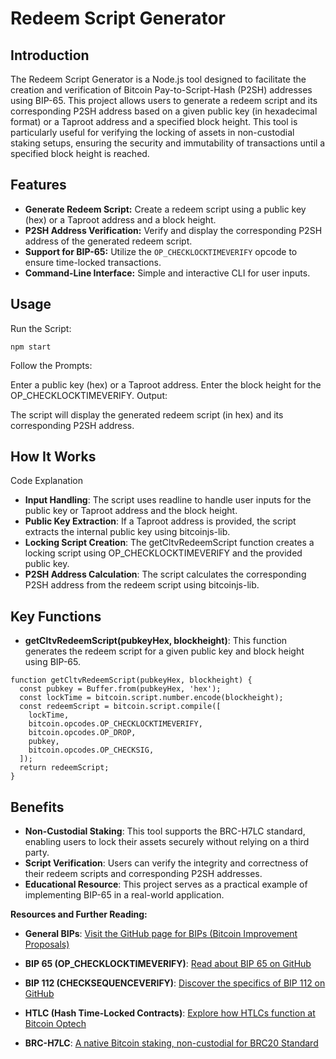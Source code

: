 # Redeem Script Generator

## Introduction

The Redeem Script Generator is a Node.js tool designed to facilitate the creation and verification of Bitcoin Pay-to-Script-Hash (P2SH) addresses using BIP-65. This project allows users to generate a redeem script and its corresponding P2SH address based on a given public key (in hexadecimal format) or a Taproot address and a specified block height. This tool is particularly useful for verifying the locking of assets in non-custodial staking setups, ensuring the security and immutability of transactions until a specified block height is reached.

## Features

- **Generate Redeem Script:** Create a redeem script using a public key (hex) or a Taproot address and a block height.
- **P2SH Address Verification:** Verify and display the corresponding P2SH address of the generated redeem script.
- **Support for BIP-65:** Utilize the `OP_CHECKLOCKTIMEVERIFY` opcode to ensure time-locked transactions.
- **Command-Line Interface:** Simple and interactive CLI for user inputs.

## Usage
Run the Script:

```
npm start
```
Follow the Prompts:

Enter a public key (hex) or a Taproot address.
Enter the block height for the OP_CHECKLOCKTIMEVERIFY.
Output:

The script will display the generated redeem script (in hex) and its corresponding P2SH address.

## How It Works
Code Explanation

- **Input Handling**: The script uses readline to handle user inputs for the public key or Taproot address and the block height.
- **Public Key Extraction**: If a Taproot address is provided, the script extracts the internal public key using bitcoinjs-lib.
- **Locking Script Creation**: The getCltvRedeemScript function creates a locking script using OP_CHECKLOCKTIMEVERIFY and the provided public key.
- **P2SH Address Calculation**: The script calculates the corresponding P2SH address from the redeem script using bitcoinjs-lib.

## Key Functions
- **getCltvRedeemScript(pubkeyHex, blockheight)**:
This function generates the redeem script for a given public key and block height using BIP-65.
```
function getCltvRedeemScript(pubkeyHex, blockheight) {
  const pubkey = Buffer.from(pubkeyHex, 'hex');
  const lockTime = bitcoin.script.number.encode(blockheight);
  const redeemScript = bitcoin.script.compile([
    lockTime,
    bitcoin.opcodes.OP_CHECKLOCKTIMEVERIFY,
    bitcoin.opcodes.OP_DROP,
    pubkey,
    bitcoin.opcodes.OP_CHECKSIG,
  ]);
  return redeemScript;
}
```

## Benefits
- **Non-Custodial Staking**: This tool supports the BRC-H7LC standard, enabling users to lock their assets securely without relying on a third party.
- **Script Verification**: Users can verify the integrity and correctness of their redeem scripts and corresponding P2SH addresses.
- **Educational Resource**: This project serves as a practical example of implementing BIP-65 in a real-world application.

**Resources and Further Reading:**

* **General BIPs**: [Visit the GitHub page for BIPs (Bitcoin Improvement Proposals)](https://github.com/bitcoin/bips)
* **BIP 65 (OP_CHECKLOCKTIMEVERIFY)**: [Read about BIP 65 on GitHub](https://github.com/bitcoin/bips/blob/master/bip-0065.mediawiki)
* **BIP 112 (CHECKSEQUENCEVERIFY)**: [Discover the specifics of BIP 112 on GitHub](https://github.com/bitcoin/bips/blob/master/bip-0112.mediawiki)
* **HTLC (Hash Time-Locked Contracts)**: [Explore how HTLCs function at Bitcoin Optech](https://bitcoinops.org/en/topics/htlc/)

* **BRC-H7LC**:  [ A native Bitcoin staking, non-custodial for BRC20 Standard](https://l1f.discourse.group/t/brc-h7lc-a-native-bitcoin-staking-non-custodial-for-brc20-standard/646)
